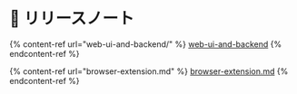 # 🔖 リリースノート

{% content-ref url="web-ui-and-backend/" %}
[web-ui-and-backend](web-ui-and-backend/)
{% endcontent-ref %}

{% content-ref url="browser-extension.md" %}
[browser-extension.md](browser-extension.md)
{% endcontent-ref %}
